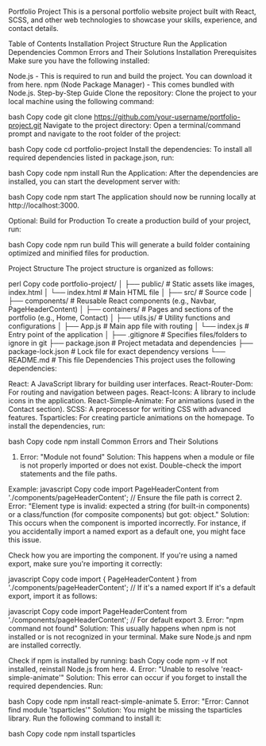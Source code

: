 Portfolio Project
This is a personal portfolio website project built with React, SCSS, and other web technologies to showcase your skills, experience, and contact details.

Table of Contents
Installation
Project Structure
Run the Application
Dependencies
Common Errors and Their Solutions
Installation
Prerequisites
Make sure you have the following installed:

Node.js - This is required to run and build the project. You can download it from here.
npm (Node Package Manager) - This comes bundled with Node.js.
Step-by-Step Guide
Clone the repository: Clone the project to your local machine using the following command:

bash
Copy code
git clone https://github.com/your-username/portfolio-project.git
Navigate to the project directory: Open a terminal/command prompt and navigate to the root folder of the project:

bash
Copy code
cd portfolio-project
Install the dependencies: To install all required dependencies listed in package.json, run:

bash
Copy code
npm install
Run the Application: After the dependencies are installed, you can start the development server with:

bash
Copy code
npm start
The application should now be running locally at http://localhost:3000.

Optional: Build for Production
To create a production build of your project, run:

bash
Copy code
npm run build
This will generate a build folder containing optimized and minified files for production.

Project Structure
The project structure is organized as follows:

perl
Copy code
portfolio-project/
│
├── public/                 # Static assets like images, index.html
│   └── index.html          # Main HTML file
│
├── src/                    # Source code
│   ├── components/         # Reusable React components (e.g., Navbar, PageHeaderContent)
│   ├── containers/         # Pages and sections of the portfolio (e.g., Home, Contact)
│   ├── utils.js/           # Utility functions and configurations
│   ├── App.js              # Main app file with routing
│   └── index.js            # Entry point of the application
│
├── .gitignore              # Specifies files/folders to ignore in git
├── package.json            # Project metadata and dependencies
├── package-lock.json       # Lock file for exact dependency versions
└── README.md               # This file
Dependencies
This project uses the following dependencies:

React: A JavaScript library for building user interfaces.
React-Router-Dom: For routing and navigation between pages.
React-Icons: A library to include icons in the application.
React-Simple-Animate: For animations (used in the Contact section).
SCSS: A preprocessor for writing CSS with advanced features.
Tsparticles: For creating particle animations on the homepage.
To install the dependencies, run:

bash
Copy code
npm install
Common Errors and Their Solutions
1. Error: "Module not found"
Solution: This happens when a module or file is not properly imported or does not exist. Double-check the import statements and the file paths.

Example:
javascript
Copy code
import PageHeaderContent from './components/pageHeaderContent'; // Ensure the file path is correct
2. Error: "Element type is invalid: expected a string (for built-in components) or a class/function (for composite components) but got: object."
Solution: This occurs when the component is imported incorrectly. For instance, if you accidentally import a named export as a default one, you might face this issue.

Check how you are importing the component. If you're using a named export, make sure you're importing it correctly:

javascript
Copy code
import { PageHeaderContent } from './components/pageHeaderContent'; // If it's a named export
If it's a default export, import it as follows:

javascript
Copy code
import PageHeaderContent from './components/pageHeaderContent'; // For default export
3. Error: "npm command not found"
Solution: This usually happens when npm is not installed or is not recognized in your terminal. Make sure Node.js and npm are installed correctly.

Check if npm is installed by running:
bash
Copy code
npm -v
If not installed, reinstall Node.js from here.
4. Error: "Unable to resolve 'react-simple-animate'"
Solution: This error can occur if you forget to install the required dependencies. Run:

bash
Copy code
npm install react-simple-animate
5. Error: "Error: Cannot find module 'tsparticles'"
Solution: You might be missing the tsparticles library. Run the following command to install it:

bash
Copy code
npm install tsparticles
